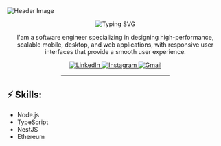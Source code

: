 <!-- Header Image -->
<img src="https://capsule-render.vercel.app/api?type=waving&color=0:007ACC,100:0F2027&height=200&section=header&text=Abdallah%20Zaitoun&fontSize=40&fontColor=ffffff&animation=fadeIn" alt="Header Image" />

<!-- Dynamic typing effect under the name -->
<p align="center">
  <img src="https://readme-typing-svg.herokuapp.com?font=Fira+Code&weight=600&size=22&pause=1000&color=FFFFFF&center=true&vCenter=true&width=435&lines=Software+Engineer;Blockchain+Developer;NestJS+%7C+TypeScript+%7C+Ethereum" alt="Typing SVG" />
</p>

<!-- Short intro -->
<p align="center">
  I'am a software engineer specializing in designing high-performance, scalable mobile, desktop, and web applications, with responsive user interfaces that provide a smooth user experience.
</p>

<!-- Social links -->
<p align="center">
  <a href="https://www.linkedin.com/in/abdallah-zaitoun-133754348?utm_source=share&utm_campaign=share_via&utm_content=profile&utm_medium=android_app" target="_blank">
    <img src="https://img.shields.io/badge/-LinkedIn-0077B5?style=flat-square&logo=linkedin&logoColor=white" alt="LinkedIn"/>
  </a>
  <a href="https://www.instagram.com/alghayib_3z22?igsh=ZWg1Ym8xazFxem52" target="_blank">
    <img src="https://img.shields.io/badge/-Instagram-e4405f?style=flat-square&logo=Instagram&logoColor=white" alt="Instagram"/>
  </a>
  <a href="mailto:abdallahzaytoon42@gmail.com" target="_blank">
    <img src="https://img.shields.io/badge/-Gmail-d14836?style=flat-square&logo=Gmail&logoColor=white" alt="Gmail"/>
  </a>
</p>

<!-- Horizontal line -->
<div align="center">
  <hr style="width:50%; border:1px solid #ccc;">
</div>

## ⚡ Skills:
- Node.js  
- TypeScript  
- NestJS  
- Ethereum
